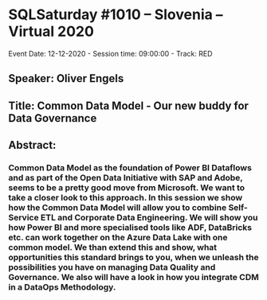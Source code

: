 # SQLSaturday #1010 – Slovenia – Virtual 2020
Event Date: 12-12-2020 - Session time: 09:00:00 - Track:  RED
## Speaker: Oliver Engels
## Title: Common Data Model - Our new buddy for Data Governance
## Abstract:
### Common Data Model as the foundation of Power BI Dataflows and as part of the Open Data Initiative with SAP and Adobe, seems to be a pretty good move from Microsoft. We want to take a closer look to this approach. In this session we show how the Common Data Model will allow you to combine Self-Service ETL and Corporate Data Engineering. We will show you how Power BI and more specialised tools like ADF, DataBricks etc. can work together on the Azure Data Lake with one common model. We than extend this and show, what opportunities this standard brings to you, when we unleash the possibilities you have on managing Data Quality and Governance. We also will have a look in how you integrate CDM in a DataOps  Methodology.
